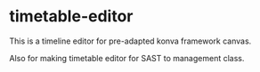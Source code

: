 # timetable-editor

This is a timeline editor for pre-adapted konva framework canvas.

Also for making timetable editor for SAST to management class.
